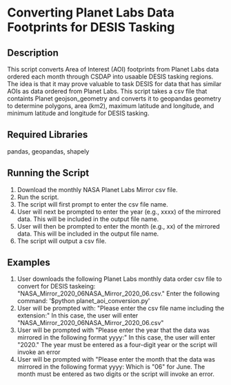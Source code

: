 # Converting Planet Labs Data Footprints for DESIS Tasking 

## Description
This script converts Area of Interest (AOI) footprints from Planet Labs data ordered each month through CSDAP into usaable DESIS tasking regions.  The idea is that it may prove valuable to task DESIS for data that has similar AOIs as data ordered from Planet Labs. This script takes a csv file that containts Planet geojson_geometry and converts it to geopandas geometry to determine polygons, area (km2), maximum latitude and longitude, and minimum latitude and longitude for DESIS tasking.

## Required Libraries
pandas, geopandas, shapely 

## Running the Script
1. Download the monthly NASA Planet Labs Mirror csv file. 
2. Run the script.
3. The script will first prompt to enter the csv file name.
4. User will next be prompted to enter the year (e.g., xxxx) of the mirrored data. This will be included in the output file name.
5. User will then be prompted to enter the month (e.g., xx) of the mirrored data. This will be included in the output file name.
6. The script will output a csv file.

## Examples
1. User downloads the following Planet Labs monthly data order csv file to convert for DESIS taskeing: "NASA_Mirror_2020_06NASA_Mirror_2020_06.csv." Enter the following command:
'$python planet_aoi_conversion.py'
2. User will be prompted with: "Please enter the csv file name including the extension:"
In this case, the user will enter "NASA_Mirror_2020_06NASA_Mirror_2020_06.csv"
3. User will be prompted with "Please enter the year that the data was mirrored in the following format yyyy:"
In this case, the user will enter "2020."  The year must be entered as a four-digit year or the script will invoke an error 
4. User will be prompted with "Please enter the month that the data was mirrored in the following format yyyy:
Which is "06" for June.  The month must be entered as two digits or the script will invoke an error. 
